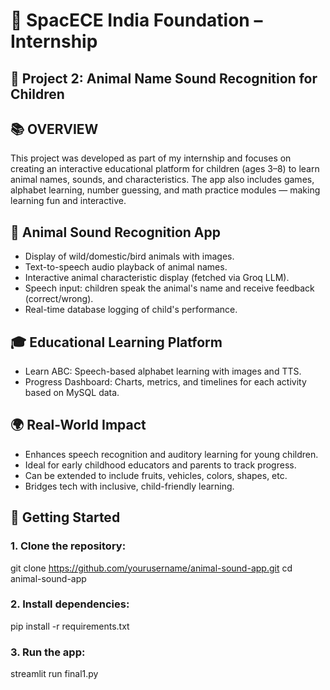 # 🌟 SpacECE India Foundation – Internship  
## 📌 Project 2: Animal Name Sound Recognition for Children

## 📚 OVERVIEW
This project was developed as part of my internship and focuses on creating an interactive educational platform for children (ages 3–8) to learn animal names, sounds, and characteristics. The app also includes games, alphabet learning, number guessing, and math practice modules — making learning fun and interactive.

## 🐶 Animal Sound Recognition App
- Display of wild/domestic/bird animals with images.
- Text-to-speech audio playback of animal names.
- Interactive animal characteristic display (fetched via Groq LLM).
- Speech input: children speak the animal's name and receive feedback (correct/wrong).
- Real-time database logging of child's performance.

## 🎓 Educational Learning Platform
- Learn ABC: Speech-based alphabet learning with images and TTS.
- Progress Dashboard: Charts, metrics, and timelines for each activity based on MySQL data.

## 🌍 Real-World Impact
- Enhances speech recognition and auditory learning for young children.
- Ideal for early childhood educators and parents to track progress.
- Can be extended to include fruits, vehicles, colors, shapes, etc.
- Bridges tech with inclusive, child-friendly learning.

## 🚀 Getting Started
### 1. Clone the repository:
   git clone https://github.com/yourusername/animal-sound-app.git
   cd animal-sound-app
### 2. Install dependencies:
   pip install -r requirements.txt
### 3. Run the app:
   streamlit run final1.py   
